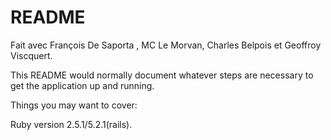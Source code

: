 # README
Fait avec  François De Saporta , MC Le Morvan,  Charles Belpois et Geoffroy Viscquert.

This README would normally document whatever steps are necessary to get the application up and running.

Things you may want to cover:

Ruby version 2.5.1/5.2.1(rails).
